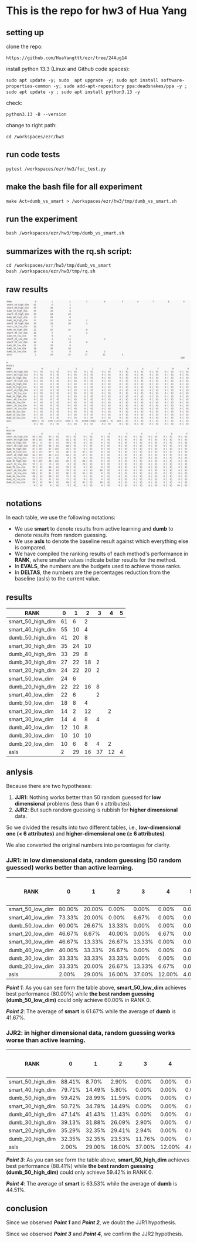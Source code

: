 
# This is the repo for hw3 of Hua Yang

## setting up

clone the repo:

    https://github.com/HuaYangttt/ezr/tree/24Aug14
    
install python 13.3 (Linux and Github code spaces):

    sudo apt update -y; sudo  apt upgrade -y; sudo apt install software-properties-common -y; sudo add-apt-repository ppa:deadsnakes/ppa -y ; sudo apt update -y ; sudo apt install python3.13 -y
    
check:

    python3.13 -B --version
    
change to right path:

    cd /workspaces/ezr/hw3

## run code tests
    pytest /workspaces/ezr/hw3/fuc_test.py

## make the bash file for all experiment
    make Act=dumb_vs_smart > /workspaces/ezr/hw3/tmp/dumb_vs_smart.sh

## run the experiment
    bash /workspaces/ezr/hw3/tmp/dumb_vs_smart.sh

## summarizes with the rq.sh script:
    cd /workspaces/ezr/hw3/tmp/dumb_vs_smart 
    bash /workspaces/ezr/hw3/tmp/rq.sh

## raw results

![](images/result1.png)
![](images/result2.png)
![](images/result3.png)

## notations
In each table, we use the following notations:
- We use **smart** to denote results from active learning and **dumb** to denote results from random guessing.
- We use **asIs** to denote the baseline result against which everything else is compared.
- We have compiled the ranking results of each method's performance in **RANK**, where smaller values indicate better results for the method.
- In **EVALS**, the numbers are the budgets used to achieve those ranks.
- In **DELTAS**, the numbers are the percentages reduction from the baseline (asIs) to the current value.


## results

| RANK               | 0  | 1  | 2  | 3  | 4  | 5  |
|--------------------|----|----|----|----|----|----|
| smart_50_high_dim   | 61 | 6  | 2  |    |    |    |
| smart_40_high_dim   | 55 | 10 | 4  |    |    |    |
| dumb_50_high_dim    | 41 | 20 | 8  |    |    |    |
| smart_30_high_dim   | 35 | 24 | 10 |    |    |    |
| dumb_40_high_dim    | 33 | 29 | 8  |    |    |    |
| dumb_30_high_dim    | 27 | 22 | 18 | 2  |    |    |
| smart_20_high_dim   | 24 | 22 | 20 | 2  |    |    |
| smart_50_low_dim    | 24 | 6  |    |    |    |    |
| dumb_20_high_dim    | 22 | 22 | 16 | 8  |    |    |
| smart_40_low_dim    | 22 | 6  |    | 2  |    |    |
| dumb_50_low_dim     | 18 | 8  | 4  |    |    |    |
| smart_20_low_dim    | 14 | 2  | 12 |    | 2  |    |
| smart_30_low_dim    | 14 | 4  | 8  | 4  |    |    |
| dumb_40_low_dim     | 12 | 10 | 8  |    |    |    |
| dumb_30_low_dim     | 10 | 10 | 10 |    |    |    |
| dumb_20_low_dim     | 10 | 6  | 8  | 4  | 2  |    |
| asIs                | 2  | 29 | 16 | 37 | 12 | 4  |
                                            
## anlysis

Because there are two hypotheses:
1. **JJR1**: Nothing works better than 50 random guessed for **low dimensional** problems (less than 6 x attributes).
2. **JJR2**: But such random guessing is rubbish for **higher dimensional** data. 

So we divided the results into two different tables, i.e., **low-dimensional one (< 6 attributes)** and **higher-dimensional one (≥ 6 attributes)**.

We also converted the original numbers into percentages for clarity.

### JJR1: in low dimensional data, random guessing (50 random guessed) works better than active learning.
| RANK               | 0  | 1  | 2  | 3  | 4  | 5  |total number of datasets|
|-------------------|--------|-------|-------|-------|-------|-------|----------|
| smart_50_low_dim   | 80.00% | 20.00% | 0.00%  | 0.00%  | 0.00%  | 0.00%  | 30  |
| smart_40_low_dim   | 73.33% | 20.00% | 0.00%  | 6.67%  | 0.00%  | 0.00%  | 30  |
| dumb_50_low_dim    | 60.00% | 26.67% | 13.33% | 0.00%  | 0.00%  | 0.00%  | 30  |
| smart_20_low_dim   | 46.67% | 6.67%  | 40.00% | 0.00%  | 6.67%  | 0.00%  | 30  |
| smart_30_low_dim   | 46.67% | 13.33% | 26.67% | 13.33% | 0.00%  | 0.00%  | 30  |
| dumb_40_low_dim    | 40.00% | 33.33% | 26.67% | 0.00%  | 0.00%  | 0.00%  | 30  |
| dumb_30_low_dim    | 33.33% | 33.33% | 33.33% | 0.00%  | 0.00%  | 0.00%  | 30  |
| dumb_20_low_dim    | 33.33% | 20.00% | 26.67% | 13.33% | 6.67%  | 0.00%  | 30  |
| asIs              | 2.00%  | 29.00% | 16.00% | 37.00% | 12.00% | 4.00%  | 100 |

***Point 1***: As you can see form the table above, **smart_50_low_dim** achieves best performance (80.00%) while **the best random guessing (dumb_50_low_dim)** could only achieve 60.00% in RANK 0. 

***Point 2***: The average of **smart** is 61.67% while the average of **dumb** is 41.67%. 

### JJR2: in higher dimensional data, random guessing works worse than active learning.
| RANK               | 0  | 1  | 2  | 3  | 4  | 5  |total number of datasets|
|-------------------|--------|-------|-------|-------|-------|-------|----------|
| smart_50_high_dim  | 88.41% | 8.70% | 2.90% | 0.00% | 0.00% | 0.00% | 69  |
| smart_40_high_dim  | 79.71% | 14.49%| 5.80% | 0.00% | 0.00% | 0.00% | 69  |
| dumb_50_high_dim   | 59.42% | 28.99%| 11.59%| 0.00% | 0.00% | 0.00% | 69  |
| smart_30_high_dim  | 50.72% | 34.78%| 14.49%| 0.00% | 0.00% | 0.00% | 69  |
| dumb_40_high_dim   | 47.14% | 41.43%| 11.43%| 0.00% | 0.00% | 0.00% | 70  |
| dumb_30_high_dim   | 39.13% | 31.88%| 26.09%| 2.90% | 0.00% | 0.00% | 69  |
| smart_20_high_dim  | 35.29% | 32.35%| 29.41%| 2.94% | 0.00% | 0.00% | 68  |
| dumb_20_high_dim   | 32.35% | 32.35%| 23.53%| 11.76%| 0.00% | 0.00% | 68  |
| asIs              | 2.00%  | 29.00%| 16.00%| 37.00%| 12.00%| 4.00% | 100 |

***Point 3***: As you can see form the table above, **smart_50_high_dim** achieves best performance (88.41%) while **the best random guessing (dumb_50_high_dim)** could only achieve 59.42% in RANK 0. 

***Point 4***: The average of **smart** is 63.53% while the average of **dumb** is 44.51%. 

## conclusion

Since we observed ***Point 1*** and ***Point 2***, we doubt the JJR1 hypothesis.

Since we observed ***Point 3*** and ***Point 4***, we confirm the JJR2 hypothesis.

